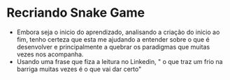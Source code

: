 # Recriando Snake Game

- Embora seja o inicio do aprendizado, analisando a criação do inicio ao fim, tenho certeza que esta me ajudando a entender sobre o que é desenvolver e principalmente a quebrar os paradigmas que muitas vezes nos acompanha.
- Usando uma frase que fiza a leitura no Linkedin, " o que traz um frio na barriga muitas vezes é o que vai dar certo" 